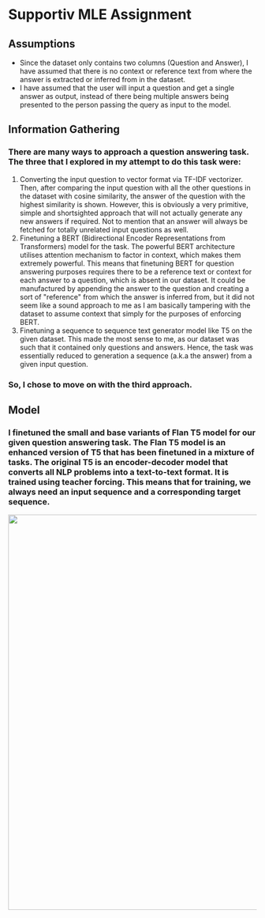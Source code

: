 # Supportiv MLE Assignment

## Assumptions

- Since the dataset only contains two columns (Question and Answer), I have assumed that there is no context or reference text from where the answer is extracted or inferred from in the dataset.
- I have assumed that the user will input a question and get a single answer as output, instead of there being multiple answers being presented to the person passing the query as input to the model.

## Information Gathering

### There are many ways to approach a question answering task. The three that I explored in my attempt to do this task were:
1. Converting the input question to vector format via TF-IDF vectorizer. Then, after comparing the input question with all the other questions in the dataset with cosine similarity, the answer of the question with the highest similarity is shown. However, this is obviously a very primitive, simple and shortsighted approach that will not actually generate any new answers if required. Not to mention that an answer will always be fetched for totally unrelated input questions as well. 
2. Finetuning a BERT (Bidirectional Encoder Representations from Transformers) model for the task. The powerful BERT architecture utilises attention mechanism to factor in context, which makes them extremely powerful. This means that finetuning BERT for question answering purposes requires there to be a reference text or context for each answer to a question, which is absent in our dataset. It could be manufactured by appending the answer to the question and creating a sort of "reference" from which the answer is inferred from, but it did not seem like a sound approach to me as I am basically tampering with the dataset to assume context that simply for the purposes of enforcing BERT.
3. Finetuning a sequence to sequence text generator model like T5 on the given dataset. This made the most sense to me, as our dataset was such that it contained only questions and answers. Hence, the task was essentially reduced to generation a sequence (a.k.a the answer) from a given input question.

### So, I chose to move on with the third approach.

## Model

### I finetuned the small and base variants of Flan T5 model for our given question answering task. The Flan T5 model is an enhanced version of T5 that has been finetuned in a mixture of tasks. The original T5 is an encoder-decoder model that converts all NLP problems into a text-to-text format. It is trained using teacher forcing. This means that for training, we always need an input sequence and a corresponding target sequence. 

<p align="center">
         <img width="800" src="https://github.com/paarshva21/SupportiveMLEAssignment/assets/113699487/2c6d99bf-e878-40bc-80f6-e52634e3af78">
</p>

